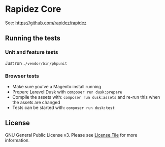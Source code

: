 # Rapidez Core

See: https://github.com/rapidez/rapidez

## Running the tests

### Unit and feature tests

Just run `./vendor/bin/phpunit`

### Browser tests

-   Make sure you've a Magento install running
-   Prepare Laravel Dusk with `composer run dusk:prepare`
-   Compile the assets with: `composer run dusk:assets` and re-run this when the assets are changed
-   Tests can be started with: `composer run dusk:test`

## License

GNU General Public License v3. Please see [License File](LICENSE) for more information.

